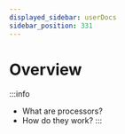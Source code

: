 ```yaml
---
displayed_sidebar: userDocs
sidebar_position: 331
---
```


# Overview

:::info
* What are processors?
* How do they work?
:::
